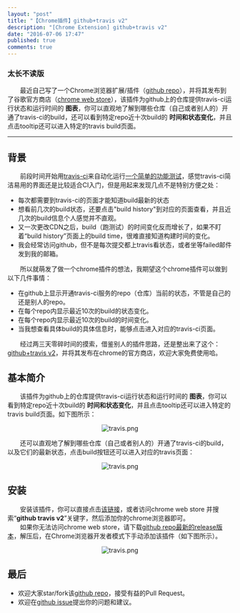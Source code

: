 ```yaml
---
layout: "post"
title: "【Chrome插件】github+travis v2"
description: "[Chrome Extension] github+travis v2"
date: "2016-07-06 17:47"
published: true
comments: true
---
```

### 太长不读版
&emsp;&emsp;最近自己写了一个Chrome浏览器扩展/插件（[github repo](https://github.com/Yaowenjie/travis-github-chrome-extension)），并将其发布到了谷歌官方商店（[chrome web store](https://chrome.google.com/webstore/detail/github%2Btravis-v2/ekkfhiophiaakmeppcnkblpbbjlnlnmh)），该插件为github上的仓库提供travis-ci运行状态和运行时间的 __图表__，你可以直观地了解到哪些仓库（自己或者别人的）开通了travis-ci的build，还可以看到特定repo近十次build的 __时间和状态变化__，并且点击tooltip还可以进入特定的travis build页面。<br/>

<!--more-->
<hr/>

## 背景
&emsp;&emsp;前段时间开始用[travis-ci](http://travis-ci.org)来自动化运行[一个简单的功能测试](https://github.com/Yaowenjie/yaowenjie.github.io/tree/master/cucumber-test)，感觉travis-ci简洁易用的界面还是比较适合CI入门，但是用起来发现几点不是特别方便之处：

  - 每次都需要到travis-ci的页面才能知道build最新的状态
  - 想看前几次的build状态，还要点击"build history"到对应的页面查看，并且近几次的build信息个人感觉并不直观。
  - 又一次更改CDN之后，build（跑测试）的时间变化反而增长了，如果不盯着“build history”页面上的build time，很难直接知道构建时间的变化。
  - 我会经常访问github，但不是每次提交都上travis看状态，或者坐等failed邮件发到我的邮箱。

&emsp;&emsp;所以就萌发了做一个chrome插件的想法，我期望这个chrome插件可以做到以下几件事情：

  - 在github上显示开通travis-ci服务的repo（仓库）当前的状态，不管是自己的还是别人的repo。
  - 在每个repo内显示最近10次的build的状态变化。
  - 在每个repo内显示最近10次的build的时间变化。
  - 当我想查看具体build的具体信息时，能够点击进入对应的travis-ci页面。

&emsp;&emsp;经过两三天零碎时间的摸索，借鉴别人的插件思路，还是整出来了这个：[github+travis v2](https://chrome.google.com/webstore/detail/github%2Btravis-v2/ekkfhiophiaakmeppcnkblpbbjlnlnmh)，并将其发布在chrome的官方商店，欢迎大家免费使用哈。

## 基本简介
&emsp;&emsp;该插件为github上的仓库提供travis-ci运行状态和运行时间的 __图表__，你可以看到特定repo近十次build的 __时间和状态变化__，并且点击tooltip还可以进入特定的travis build页面。如下图所示：
<center><img class="center" src="{{ site.url }}/images/2016/travis0.jpg" alt="travis.png"></center>

&emsp;&emsp;还可以直观地了解到哪些仓库（自己或者别人的）开通了travis-ci的build，以及它们的最新状态，点击build按钮还可以进入对应的travis页面：
<center><img class="center" src="{{ site.url }}/images/2016/travis1.png" alt="travis.png"></center>

## 安装
&emsp;&emsp;安装该插件，你可以直接点击[该链接](https://chrome.google.com/webstore/detail/github%2Btravis-v2/ekkfhiophiaakmeppcnkblpbbjlnlnmh)，或者访问chrome web store 并搜索“__github travis v2__”关键字，然后添加你的chrome浏览器即可。<br/>
&emsp;&emsp;如果你无法访问chrome web store，请下载[github repo最新的release版本](https://github.com/Yaowenjie/travis-github-chrome-extension/releases)，解压后，在Chrome浏览器开发者模式下手动添加该插件（如下图所示）。
<center><img class="center" src="{{ site.url }}/images/2016/travis2.png" alt="travis.png"></center>

## 最后
- 欢迎大家star/fork该[github repo](https://github.com/Yaowenjie/travis-github-chrome-extension)，接受有益的Pull Request。
- 欢迎在[github issue](https://github.com/Yaowenjie/travis-github-chrome-extension/issues)提出你的问题和建议。
